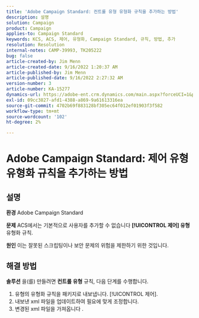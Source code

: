 ```yaml
---
title: 'Adobe Campaign Standard: 컨트롤 유형 유형화 규칙을 추가하는 방법'
description: 설명
solution: Campaign
product: Campaign
applies-to: Campaign Standard
keywords: KCS, ACS, 제어, 유형화, Campaign Standard, 규칙, 방법, 추가
resolution: Resolution
internal-notes: CAMP-39993, TK205222
bug: false
article-created-by: Jim Menn
article-created-date: 9/16/2022 1:20:37 AM
article-published-by: Jim Menn
article-published-date: 9/16/2022 2:27:32 AM
version-number: 3
article-number: KA-15277
dynamics-url: https://adobe-ent.crm.dynamics.com/main.aspx?forceUCI=1&pagetype=entityrecord&etn=knowledgearticle&id=7b5e60c4-5d35-ed11-9db1-0022480866ad
exl-id: 09cc3827-afd1-4388-a869-9a61613316ea
source-git-commit: 4702b69f883128bf305ec64f012ef01903f3f582
workflow-type: tm+mt
source-wordcount: '102'
ht-degree: 2%

---
```


# Adobe Campaign Standard: 제어 유형 유형화 규칙을 추가하는 방법

## 설명


<b>환경</b>
Adobe Campaign Standard

<b>문제</b>
ACS에서는 기본적으로 사용자를 추가할 수 없습니다 <b>[!UICONTROL 제어] 유형</b> 유형화 규칙.

<b>원인</b>
이는 잘못된 스크립팅이나 보안 문제의 위험을 제한하기 위한 것입니다.


## 해결 방법


<b>솔루션</b>
을(를) 만들려면 <b>컨트롤 유형</b> 규칙, 다음 단계를 수행합니다.

1. 유형의 유형화 규칙을 패키지로 내보냅니다. [!UICONTROL 제어].
2. 내보낸 xml 파일을 업데이트하여 필요에 맞게 조정합니다.
3. 변경된 xml 파일을 가져옵니다 .
